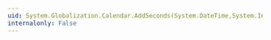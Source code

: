 ```yaml
---
uid: System.Globalization.Calendar.AddSeconds(System.DateTime,System.Int32)
internalonly: False
---
```

